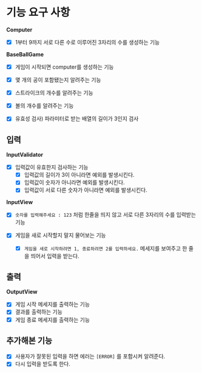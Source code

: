 # 기능 요구 사항

**Computer**

- [x] 1부터 9까지 서로 다른 수로 이루어진 3자리의 수를 생성하는 기능

**BaseBallGame**

- [x] 게임이 시작되면 computer를 생성하는 기능
- [x] 몇 개의 공이 포함됐는지 알려주는 기능
- [x] 스트라이크의 개수를 알려주는 기능
- [x] 볼의 개수를 알려주는 기능

- [x] 유효성 검사) 파라미터로 받는 배열의 길이가 3인지 검사

## 입력

**InputValidator**

- [x] 입력값이 유효한지 검사하는 기능
  - [x] 입력값의 길이가 3이 아니라면 예외를 발생시킨다.
  - [x] 입력값이 숫자가 아니라면 예외를 발생시킨다.
  - [x] 입력값이 서로 다른 숫자가 아니라면 예외를 발생시킨다.

**InputView**

- [x] `숫자를 입력해주세요 : 123` 처럼 한줄을 띄지 않고 서로 다른 3자리의 수를 입력받는 기능

- [x] 게임을 새로 시작할지 말지 물어보는 기능
  - [x] `게임을 새로 시작하려면 1, 종료하려면 2를 입력하세요.` 메세지를 보여주고 한 줄을 띄어서 입력을 받는다.

## 출력

**OutputView**

- [x] 게임 시작 메세지를 출력하는 기능
- [x] 결과를 출력하는 기능
- [x] 게임 종료 메세지를 출력하는 기능

## 추가해본 기능

- [x] 사용자가 잘못된 입력을 하면 에러는 `[ERROR]` 를 포함시켜 알려준다.
- [x] 다시 입력을 받도록 한다.
